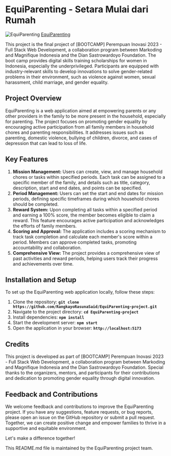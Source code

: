 # EquiParenting - Setara Mulai dari Rumah

![EquiParenting](./src/assets/banner.png)
[EquiParenting](https://equiparenting.netlify.app/)

This project is the final project of [BOOTCAMP] Perempuan Inovasi 2023 - Full Stack Web Development, a collaboration program between Markoding and Magnifique Indonesia and the Dian Sastrowardoyo Foundation. The boot camp provides digital skills training scholarships for women in Indonesia, especially the underprivileged. Participants are equipped with industry-relevant skills to develop innovations to solve gender-related problems in their environment, such as violence against women, sexual harassment, child marriage, and gender equality.

## Project Overview

EquiParenting is a web application aimed at empowering parents or any other providers in the family to be more present in the household, especially for parenting. The project focuses on promoting gender equality by encouraging active participation from all family members in household chores and parenting responsibilities. It addresses issues such as parenting, domestic violence, bullying of children, divorce, and cases of depression that can lead to loss of life.

## Key Features

1. **Mission Management:** Users can create, view, and manage household chores or tasks within specified periods. Each task can be assigned to a specific member of the family, and details such as title, category, description, start and end dates, and points can be specified.
2. **Period Management:** Users can set the start and end dates for mission periods, defining specific timeframes during which household chores should be completed.
3. **Reward System:** Upon completing all tasks within a specified period and earning a 100% score, the member becomes eligible to claim a reward. This feature encourages active participation and acknowledges the efforts of family members.
4. **Scoring and Approval:** The application includes a scoring mechanism to track task completion and calculate each member's score within a period. Members can approve completed tasks, promoting accountability and collaboration.
5. **Comprehensive View:** The project provides a comprehensive view of past activities and reward periods, helping users track their progress and achievements over time.

## Installation and Setup

To set up the EquiParenting web application locally, follow these steps:

1. Clone the repository: **`git clone https://github.com/RangkayoRasunaSaid/EquiParenting-project.git`**
2. Navigate to the project directory: **`cd EquiParenting-project`**
3. Install dependencies: **`npm install`**
4. Start the development server: **`npm start`**
5. Open the application in your browser: **`http://localhost:5173`**

## Credits

This project is developed as part of [BOOTCAMP] Perempuan Inovasi 2023 - Full Stack Web Development, a collaboration program between Markoding and Magnifique Indonesia and the Dian Sastrowardoyo Foundation. Special thanks to the organizers, mentors, and participants for their contributions and dedication to promoting gender equality through digital innovation.

## Feedback and Contributions

We welcome feedback and contributions to improve the EquiParenting project. If you have any suggestions, feature requests, or bug reports, please open an issue on the GitHub repository or submit a pull request. Together, we can create positive change and empower families to thrive in a supportive and equitable environment.

Let's make a difference together!

This README.md file is maintained by the EquiParenting project team.
